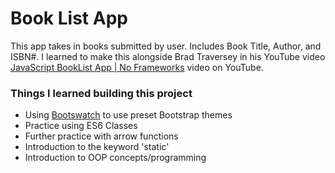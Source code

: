 # Book List App
This app takes in books submitted by user. Includes Book Title, Author, and ISBN#. I learned to make this alongside Brad Traversey in his YouTube video [JavaScript BookList App | No Frameworks](https://www.youtube.com/watch?v=JaMCxVWtW58&list=PLillGF-RfqbbnEGy3ROiLWk7JMCuSyQtX&index=7&t=0s) video on YouTube.

### Things I learned building this project
- Using [Bootswatch](https://bootswatch.com/) to use preset Bootstrap themes
- Practice using ES6 Classes
- Further practice with arrow functions
- Introduction to the keyword 'static'
- Introduction to OOP concepts/programming
